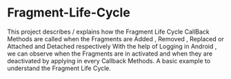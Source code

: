 # Fragment-Life-Cycle
This project describes / explains how the Fragment Life Cycle CallBack Methods are called when the Fragments are Added , Removed , Replaced or Attached and Detached respectively
With the help of Logging in Android , we can observe when the Fragments are in activated and when they are deactivated by applying in every Callback Methods.
A basic example to understand the Fragment Life Cycle.
